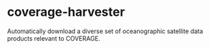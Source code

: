 # coverage-harvester
Automatically download a diverse set of oceanographic satellite data products relevant to COVERAGE.
